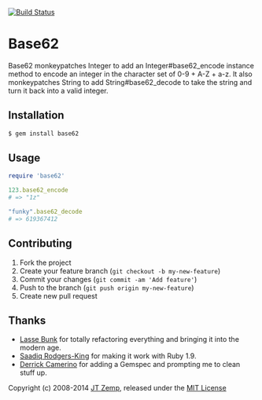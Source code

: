 [![Build Status](https://secure.travis-ci.org/jtzemp/base62.png)](http://travis-ci.org/jtzemp/base62)

# Base62

Base62 monkeypatches Integer to add an Integer#base62_encode instance method to encode an integer in the character set of 0-9 + A-Z + a-z. It also monkeypatches String to add String#base62_decode to take the string and turn it back into a valid integer.

## Installation

```bash
$ gem install base62
```

## Usage

```ruby
require 'base62'

123.base62_encode
# => "1z"

"funky".base62_decode
# => 619367412
```

## Contributing

1. Fork the project
2. Create your feature branch (`git checkout -b my-new-feature`)
3. Commit your changes (`git commit -am 'Add feature'`)
4. Push to the branch (`git push origin my-new-feature`)
5. Create new pull request

## Thanks

* [Lasse Bunk](https://github.com/lassebunk) for totally refactoring everything and bringing it into the modern age.
* [Saadiq Rodgers-King](http://github.com/saadiq) for making it work with Ruby 1.9.
* [Derrick Camerino](https://github.com/robustdj) for adding a Gemspec and prompting me to clean stuff up.

Copyright (c) 2008-2014 [JT Zemp](https://github.com/jtzemp), released under the [MIT License](https://github.com/jtzemp/base62/blob/master/LICENSE.txt)
